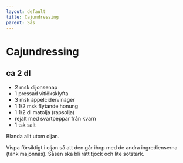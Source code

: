 ```yaml
---
layout: default
title: Cajundressing
parent: Sås
---
```


# Cajundressing

## ca 2 dl

-   2 msk dijonsenap
-   1 pressad vitlöksklyfta
-   3 msk äppelcidervinäger
-   1 1/2 msk flytande honung
-   1 1/2 dl matolja (rapsolja)
-   rejält med svartpeppar från kvarn
-   1 tsk salt

Blanda allt utom oljan.

Vispa försiktigt i oljan så att den går ihop med de andra ingredienserna
(tänk majonnäs). Såsen ska bli rätt tjock och lite sötstark.

